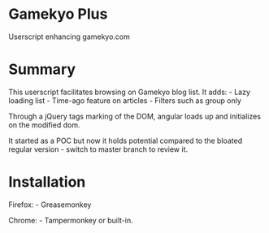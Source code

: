 # Gamekyo Plus

Userscript enhancing gamekyo.com

# Summary

This userscript facilitates browsing on Gamekyo blog list.
It adds:
    - Lazy loading list
    - Time-ago feature on articles
    - Filters such as group only

Through a jQuery tags marking of the DOM, angular loads up and initializes on the modified dom.

It started as a POC but now it holds potential compared to the bloated regular version - switch to master branch to review it.

# Installation

Firefox:
    - Greasemonkey

Chrome:
    - Tampermonkey or built-in.
